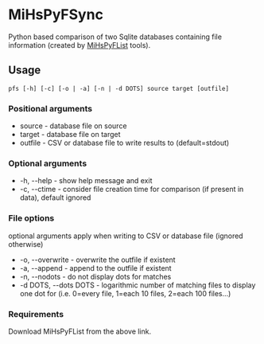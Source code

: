 # MiHsPyFSync
Python based comparison of two Sqlite databases containing file information (created by [MiHsPyFList](https://github.com/mikiair/MiHsPyFList) tools).

## Usage
```pfs [-h] [-c] [-o | -a] [-n | -d DOTS] source target [outfile]```

### Positional arguments
  * source - database file on source
  * target - database file on target
  * outfile - CSV or database file to write results to (default=stdout)

### Optional arguments
  * -h, --help - show help message and exit
  * -c, --ctime - consider file creation time for comparison (if present in data), default ignored

### File options
  optional arguments apply when writing to CSV or database file (ignored otherwise)

  * -o, --overwrite - overwrite the outfile if existent
  * -a, --append - append to the outfile if existent
  * -n, --nodots - do not display dots for matches
  * -d DOTS, --dots DOTS - logarithmic number of matching files to display one dot for (i.e. 0=every file, 1=each 10 files, 2=each 100 files...)
                        
### Requirements
Download MiHsPyFList from the above link.
